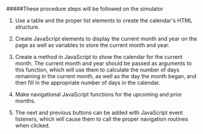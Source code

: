 #####These procedure steps will be followed on the simulator

1. Use a table and the proper list elements to create the calendar's HTML structure.

2. Create JavaScript elements to display the current month and year on the page as well as variables to store the current month and year.

3. Create a method in JavaScript to show the calendar for the current month. The current month and year should be passed as arguments to this function, which will use them to calculate the number of days remaining in the current month, as well as the day the month began, and then fill in the appropriate number of days in the calendar.

4. Make navigational JavaScript functions for the upcoming and prior months.

5. The next and previous buttons can be added with JavaScript event listeners, which will cause them to call the proper navigation routines when clicked.
